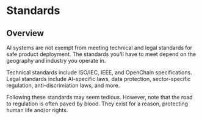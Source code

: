 # Standards

## Overview

AI systems are not exempt from meeting technical and legal standards for safe product deployment. The standards you'll have to meet depend on the geography and industry you operate in. 

Technical standards include ISO/IEC, IEEE, and OpenChain specifications. Legal standards include AI-specific laws, data protection, sector-specific regulation, anti-discrimiation laws, and more. 

Following these standards may seem tedious. However, note that the road to regulation is often paved by blood. They exist for a reason, protecting human life and/or rights.
